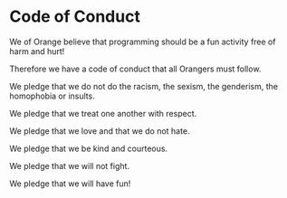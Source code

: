 # Code of Conduct
We of Orange believe that programming should be a fun activity free of harm and hurt!

Therefore we have a code of conduct that all Orangers must follow.

We pledge that we do not do the racism, the sexism, the genderism, the homophobia or insults.

We pledge that we treat one another with respect.

We pledge that we love and that we do not hate.

We pledge that we be kind and courteous.

We pledge that we will not fight.

We pledge that we will have fun!
